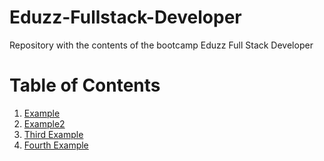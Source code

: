 # Eduzz-Fullstack-Developer

Repository with the contents of the bootcamp Eduzz Full Stack Developer

# Table of Contents
1. [Example](#example)
2. [Example2](#example2)
3. [Third Example](#third-example)
4. [Fourth Example](#fourth-examplehttpwwwfourthexamplecom)


